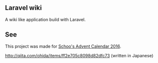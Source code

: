 ## Laravel wiki

A wiki like application build with Laravel.

## See

This project was made for [Schoo's Advent Calendar 2016](http://qiita.com/advent-calendar/2016/schoo).

http://qiita.com/ohida/items/ff2e705c8098d82dfc73
(written in Japanese)

